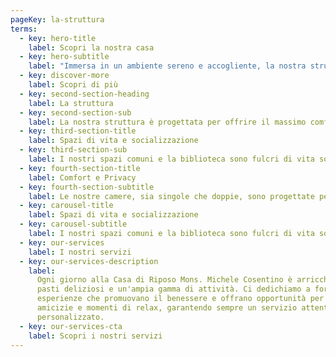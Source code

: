 ```yaml
---
pageKey: la-struttura
terms:
  - key: hero-title
    label: Scopri la nostra casa
  - key: hero-subtitle
    label: "Immersa in un ambiente sereno e accogliente, la nostra struttura è pensata per offrire comfort, sicurezza e qualità di vita ai nostri ospiti."
  - key: discover-more
    label: Scopri di più
  - key: second-section-heading
    label: La struttura
  - key: second-section-sub
    label: La nostra struttura è progettata per offrire il massimo comfort e sicurezza, garantendo spazi luminosi e arredi funzionali per un'esperienza di soggiorno piacevole e rilassante.
  - key: third-section-title
    label: Spazi di vita e socializzazione
  - key: third-section-sub
    label: I nostri spazi comuni e la biblioteca sono fulcri di vita sociale e culturale. Sale comuni luminose accolgono attività di gruppo e momenti di relax, mentre la biblioteca e la sala convegni sono spazi dedicati all'apprendimento e agli eventi culturali.
  - key: fourth-section-title
    label: Comfort e Privacy
  - key: fourth-section-subtitle
    label: Le nostre camere, sia singole che doppie, sono progettate per garantire privacy e comfort. Ogni camera è dotata di servizi essenziali e arredi funzionali, rispettando le esigenze individuali degli ospiti.
  - key: carousel-title
    label: Spazi di vita e socializzazione
  - key: carousel-subtitle
    label: I nostri spazi comuni e la biblioteca sono fulcri di vita sociale e culturale. Sale comuni luminose accolgono attività di gruppo e momenti di relax, mentre la biblioteca e la sala convegni sono spazi dedicati all'apprendimento e agli eventi culturali.
  - key: our-services
    label: I nostri servizi
  - key: our-services-description
    label:
      Ogni giorno alla Casa di Riposo Mons. Michele Cosentino è arricchito da
      pasti deliziosi e un'ampia gamma di attività. Ci dedichiamo a fornire
      esperienze che promuovano il benessere e offrano opportunità per nuove
      amicizie e momenti di relax, garantendo sempre un servizio attento e
      personalizzato.
  - key: our-services-cta
    label: Scopri i nostri servizi
---
```

